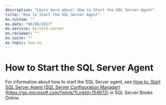 ```yaml
---
description: "Learn more about: How to Start the SQL Server Agent"
title: "How to Start the SQL Server Agent"
ms.custom: ""
ms.date: "06/08/2017"
ms.service: biztalk-server
ms.reviewer: ""
ms.suite: ""
ms.topic: how-to
---
```

# How to Start the SQL Server Agent
For information about how to start the SQL Server agent, see [How to: Start SQL Server Agent (SQL Server Configuration Manager)](/previous-versions/sql/sql-server-2008-r2/ms191454(v=sql.105)) (https://go.microsoft.com/fwlink/?LinkId=154672) in SQL Server Books Online.
